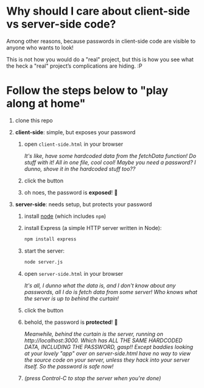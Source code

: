 # Why should I care about client-side vs server-side code?

Among other reasons, because passwords in client-side code are visible to anyone
who wants to look!

This is not how you would do a "real" project, but this is how you see what the
heck a "real" project’s complications are hiding. :P

# Follow the steps below to "play along at home"

1. clone this repo

1. **client-side**: simple, but exposes your password

   1. open `client-side.html` in your browser

      _It's like, have some hardcoded data from the fetchData function! Do stuff with it! All in one file, cool cool! Maybe you need a password? I dunno, shove it in the hardcoded stuff too??_

   1. click the button
   1. oh noes, the password is **exposed**! 💩

1. **server-side**: needs setup, but protects your password

   1. install [node](https://nodejs.org/en/) (which includes `npm`)

   1. install Express (a simple HTTP server written in Node):

      ```sh
      npm install express
      ```

   1. start the server:

      ```sh
      node server.js
      ```

   1. open `server-side.html` in your browser

      _It's all, I dunno what the data is, and I don't know about any passwords, all I do is fetch data from some server! Who knows what the server is up to behind the curtain!_

   1. click the button
   1. behold, the password is **protected**!  🎉

      _Meanwhile, behind the curtain is the server, running on http://localhost:3000. Which has ALL THE SAME HARDCODED DATA, INCLUDING THE PASSWORD, gasp!! Except baddies looking at your lovely "app" over on server-side.html have no way to view the source code on your server, unless they hack into your server itself. So the password is safe now!_

   1. _(press Control-C to stop the server when you're done)_


